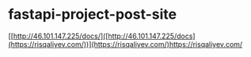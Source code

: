 # fastapi-project-post-site
[[http://46.101.147.225/docs/]([http://46.101.147.225/docs](https://risqaliyev.com/))](https://risqaliyev.com/)https://risqaliyev.com/
